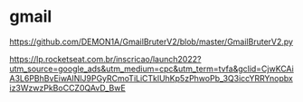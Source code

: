 # gmail


https://github.com/DEMON1A/GmailBruterV2/blob/master/GmailBruterV2.py

https://lp.rocketseat.com.br/inscricao/launch2022?utm_source=google_ads&utm_medium=cpc&utm_term=tvfa&gclid=CjwKCAiA3L6PBhBvEiwAINlJ9PGyRCmoTiLiCTklUhKp5zPhwoPb_3Q3iccYRRYnopbxiz3WzwzPkBoCCZ0QAvD_BwE
